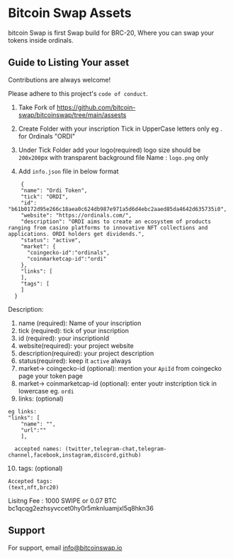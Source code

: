 
# Bitcoin Swap Assets

bitcoin Swap is first Swap build for BRC-20, Where you can swap your tokens inside ordinals.


## Guide to Listing Your asset

Contributions are always welcome!

Please adhere to this project's `code of conduct`.

1. Take Fork of
https://github.com/bitcoin-swap/bitcoinswap/tree/main/assests

2. Create Folder with your inscription Tick in UpperCase letters  only eg . for Ordinals "ORDI"

3. Under Tick Folder add your logo(required)
logo size should be `200x200`px with transparent background
file Name : `logo.png` only

4. Add `info.json` file in below format
```
    {
    "name": "Ordi Token",
    "tick": "ORDI",
    "id": "b61b0172d95e266c18aea0c624db987e971a5d6d4ebc2aaed85da4642d635735i0",
    "website": "https://ordinals.com/",
    "description": "ORDI aims to create an ecosystem of products ranging from casino platforms to innovative NFT collections and applications. ORDI holders get dividends.",
    "status": "active",
    "market": {
      "coingecko-id":"ordinals",
      "coinmarketcap-id":"ordi"
    },
    "links": [
    ],
    "tags": [
    ]
  }
  ```
Description:
1. name (required): Name of your inscription
2. tick (required): tick of your inscription
3. id (required): your inscriptionId
4. website(required): your project website
5. description(required): your project description
6. status(required): keep it `active` always
7. market-> coingecko-id (optional): mention your `ApiId` from coingecko page your token page
8. market-> coinmarketcap-id (optional): enter youtr instcription tick in lowercase eg. `ordi`
9. links: (optional)
```
eg links:
"links": [
    "name": "",
    "url":""
    ],

  accepted names: (twitter,telegram-chat,telegram-channel,facebook,instagram,discord,github)
```

10. tags: (optional)
```
Accepted tags:
(text,nft,brc20)
```

Lisitng Fee :
1000 SWIPE or 0.07 BTC
bc1qcqg2ezhsyvccet0hy0r5mknluamjxl5q8hkn36


## Support

For support, email info@bitcoinswap.io